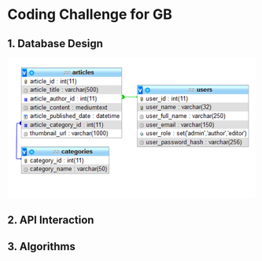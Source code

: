 # Coding Challenge for GB
## 1. Database Design

![DB Visual Schema](https://raw.githubusercontent.com/baldegg/gb-homework/master/schema.png)

## 2. API Interaction

## 3. Algorithms
